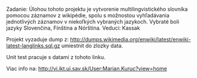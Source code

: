 Zadanie: Úlohou tohoto projektu je vytvorenie multilingvistického slovníka pomocou záznamov z wikipédie, 
spolu s možnostou vyhľadávania jednotlivých záznamov v niekoľkých vybraných jazykoch. Vybraté boli jazyky Slovenčina, Fínština a Nórština. 
Veduci: Kassak

Projekt vyzaduje dump z:
http://dumps.wikimedia.org/enwiki/latest/enwiki-latest-langlinks.sql.gz
umiestnit do zlozky data.

Unit test pracuje s datami z tohoto linku.

Viac info na: 
http://vi.ikt.ui.sav.sk/User:Marian.Kuruc?view=home